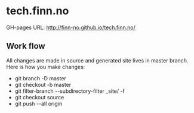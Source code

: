 tech.finn.no
============
GH-pages URL: http://finn-no.github.io/tech.finn.no/
## Work flow

All changes are made in source and generated site lives in master branch.
Here is how you make changes:
* git branch -D master
* git checkout -b master
* git filter-branch --subdirectory-filter _site/ -f
* git checkout source
* git push --all origin
